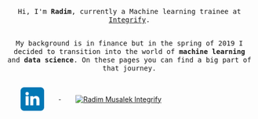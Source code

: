 <p align="center">
  <samp>
    Hi, I'm <b>Radim</b>, currently a Machine learning trainee at <a href="https://integrify.io/">Integrify</a>.
  </samp>
  <br><br>
</p>

<p align="center">
  <samp>
    My background is in finance but in the spring of 2019 I decided to transition into the world of <b>machine learning</b> and <b>data science</b>. On these pages you can find a big part of that journey.
  </samp>
  <br><br>
</p>

<a href="https://www.linkedin.com/in/radim-mušálek-1142b824">
  <img align="middle" alt="Radim Musalek LinkedIn" width="48px" src="https://raw.githubusercontent.com/edent/SuperTinyIcons/099dc12b59179d07d534069bc8551718f786d91a/images/svg/linkedin.svg" hspace="30" />
</a>

<a href="https://assets.ctfassets.net/449mcwf87tn4/2IBmNFOW0vHFtT3RLp5asV/73e005315ac59a0c7fc920b175d6f650/Radim_Mu____lek_-_Integrify_CV_-_06.04.2021.pdf">
  <img align="middle" alt="Radim Musalek Integrify" width="48px" src="https://drive.google.com/uc?export=download&id=1phx30BNXxfyEboFqox42FK0Rb6D6Wlz1" hspace="30" />
</a>

<!--
**RadimMusalek/RadimMusalek** is a ✨ _special_ ✨ repository because its `README.md` (this file) appears on your GitHub profile.

Here are some ideas to get you started:

- 🔭 I’m currently working on ...
- 🌱 I’m currently learning ...
- 👯 I’m looking to collaborate on ...
- 🤔 I’m looking for help with ...
- 💬 Ask me about ...
- 📫 How to reach me: ...
- 😄 Pronouns: ...
- ⚡ Fun fact: ...
-->

